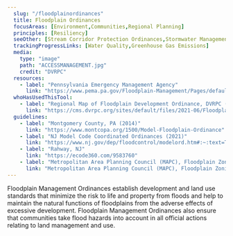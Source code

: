 ```yaml
---
  slug: "/floodplainordinances"
  title: Floodplain Ordinances 
  focusAreas: [Environment,Communities,Regional Planning]
  principles: [Resiliency]
  seeOther: [Stream Corridor Protection Ordinances,Stormwater Management,Stormwater Feess]
  trackingProgressLinks: [Water Quality,Greenhouse Gas Emissions]
  media: 
    type: "image"
    path: "ACCESSMANAGEMENT.jpg"
    credit: "DVRPC"
  resources: 
    - label: "Pennsylvania Emergency Management Agency"
      link: "https://www.pema.pa.gov/Floodplain-Management/Pages/default.aspx"  
  whoHasUsedThisTool: 
    - label: "Regional Map of Floodplain Development Ordinance, DVRPC (2021)"
      link: "https://cms.dvrpc.org/sites/default/files/2021-06/Floodplain Ordinance.pdf"
  guidelines: 
    - label: "Montgomery County, PA (2014)"
      link: "https://www.montcopa.org/1500/Model-Floodplain-Ordinance"
    - label: "NJ Model Code Coordinated Ordinances (2021)"
      link: "https://www.nj.gov/dep/floodcontrol/modelord.htm#:~:text=The%20Model%20Ordinance%20now%20requires,to%20enforce%20the%20building%20codes"
    - label: "Rahway, NJ"
      link: "https://ecode360.com/9583760"
    - label: "Metropolitan Area Planning Council (MAPC), Floodplain Zoning Relief Examples"
      link: "Metropolitan Area Planning Council (MAPC), Floodplain Zoning Relief Examples"
---
```


Floodplain Management Ordinances establish development and land use standards that minimize the risk to life and property from floods and help to maintain the natural functions of floodplains from the adverse effects of excessive development. Floodplain Management Ordinances also ensure that communities take flood hazards into account in all official actions relating to land management and use.
